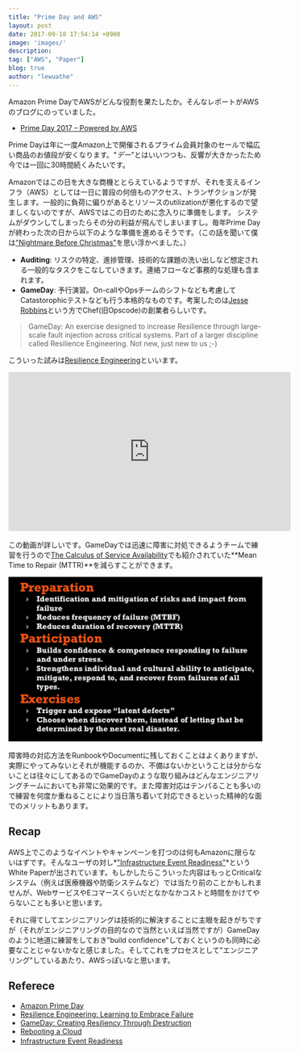 ```yaml
---
title: "Prime Day and AWS"
layout: post
date: 2017-09-18 17:54:14 +0900
image: 'images/'
description:
tag: ["AWS", "Paper"]
blog: true
author: "lewuathe"
---
```


Amazon Prime DayでAWSがどんな役割を果たしたか。そんなレポートがAWSのブログにのっていました。

* [Prime Day 2017 – Powered by AWS](https://aws.amazon.com/blogs/aws/prime-day-2017-powered-by-aws/)

Prime Dayは年に一度Amazon上で開催されるプライム会員対象のセールで幅広い商品のお値段が安くなります。"*デー*"とはいいつつも、反響が大きかったため今では一回に30時間続くみたいです。

Amazonではこの日を大きな商機ととらえているようですが、それを支えるインフラ（AWS）としては一日に普段の何倍ものアクセス、トランザクションが発生します。一般的に負荷に偏りがあるとリソースのutilizationが悪化するので望ましくないのですが、AWSではこの日のために念入りに準備をします。
システムがダウンしてしまったらその分の利益が飛んでしまいますし。毎年Prime Dayが終わった次の日から以下のような準備を進めるそうです。（この話を聞いて僕は["Nightmare Before Christmas"](https://en.wikipedia.org/wiki/The_Nightmare_Before_Christmas)を思い浮かべました。）

* **Auditing**: リスクの特定、進捗管理、技術的な課題の洗い出しなど想定される一般的なタスクをこなしていきます。連絡フローなど事務的な処理も含まれます。
* **GameDay**: 予行演習。On-callやOpsチームのシフトなども考慮してCatastorophicテストなども行う本格的なものです。考案したのは[Jesse Robbins](https://en.wikipedia.org/wiki/Jesse_Robbins)という方でChef(旧Opscode)の創業者らしいです。

> GameDay: An exercise designed to increase Resilience through large-scale fault injection across critical systems. Part of a larger discipline called Resilience Engineering. Not new, just new to us ;-)

こういった試みは[Resilience Engineering](http://queue.acm.org/detail.cfm?id=2371297)といいます。

<iframe width="560" height="315" src="https://www.youtube.com/embed/zoz0ZjfrQ9s" frameborder="0" allowfullscreen></iframe>

この動画が詳しいです。GameDayでは迅速に障害に対処できるようチームで練習を行うので[The Calculus of Service Availability](https://cacm.acm.org/magazines/2017/9/220426-the-calculus-of-service-availability/fulltext)でも紹介されていた**Mean Time to Repair (MTTR)**を減らすことができます。

![resilience](images/posts/2017-09-18-prime-day-and-aws/resilience.png)

障害時の対応方法をRunbookやDocumentに残しておくことはよくありますが、実際にやってみないとそれが機能するのか、不備はないかということは分からないことは往々にしてあるのでGameDayのような取り組みはどんなエンジニアリングチームにおいても非常に効果的です。また障害対応はテンパることも多いので練習を何度か重ねることにより当日落ち着いて対応できるといった精神的な面でのメリットもあります。

## Recap

AWS上でこのようなイベントやキャンペーンを打つのは何もAmazonに限らないはずです。そんなユーザの対し*["Infrastructure Event Readiness"](https://d0.awsstatic.com/whitepapers/aws-infrastructure-event-readiness.pdf)*というWhite Paperが出されています。もしかしたらこういった内容はもっとCriticalなシステム（例えば医療機器や防衛システムなど）では当たり前のことかもしれませんが、WebサービスやEコマースくらいだとなかなかコストと時間をかけてやらないことも多いと思います。

それに得てしてエンジニアリングは技術的に解決することに主眼を起きがちですが（それがエンジニアリングの目的なので当然といえば当然ですが）GameDayのように地道に練習をしておき"build confidence"しておくというのも同時に必要なことじゃないかなと感じました。そしてこれをプロセスとして"エンジニアリング"しているあたり、AWSっぽいなと思います。

## Referece

* [Amazon Prime Day](https://www.amazon.com/Prime-Day/b?ie=UTF8&node=13887280011)
* [Resilience Engineering: Learning to Embrace Failure](http://queue.acm.org/detail.cfm?id=2371297)
* [GameDay: Creating Resiliency Through Destruction](https://www.youtube.com/watch?v=zoz0ZjfrQ9s)
* [Rebooting a Cloud](https://www.slideshare.net/jesserobbins/rebooting-a-cloud)
* [Infrastructure Event Readiness](https://d0.awsstatic.com/whitepapers/aws-infrastructure-event-readiness.pdf)
　


